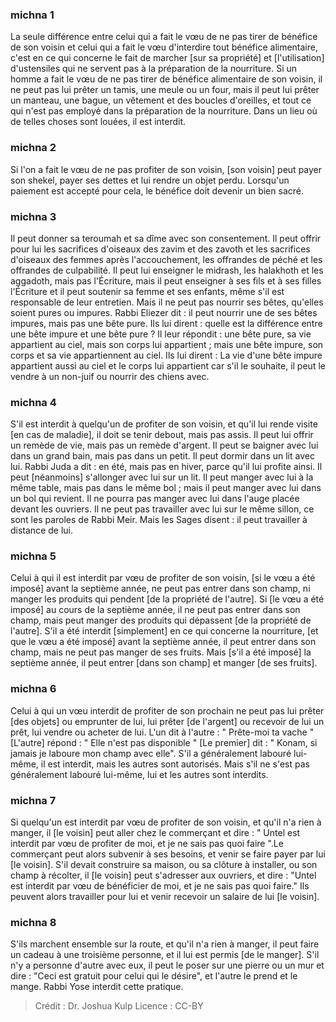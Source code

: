
### michna 1
La seule différence entre celui qui a fait le vœu de ne pas tirer de bénéfice de son voisin et celui qui a fait le vœu d'interdire tout bénéfice alimentaire, c'est en ce qui concerne le fait de marcher [sur sa propriété] et [l'utilisation] d'ustensiles qui ne servent pas à la préparation de la nourriture. Si un homme a fait le vœu de ne pas tirer de bénéfice alimentaire de son voisin, il ne peut pas lui prêter un tamis, une meule ou un four, mais il peut lui prêter un manteau, une bague, un vêtement et des boucles d'oreilles, et tout ce qui n'est pas employé dans la préparation de la nourriture. Dans un lieu où de telles choses sont louées, il est interdit.

### michna 2
Si l'on a fait le vœu de ne pas profiter de son voisin, [son voisin] peut payer son shekel, payer ses dettes et lui rendre un objet perdu. Lorsqu'un paiement est accepté pour cela, le bénéfice doit devenir un bien sacré.

### michna 3
Il peut donner sa teroumah et sa dîme avec son consentement. Il peut offrir pour lui les sacrifices d'oiseaux des zavim et des zavoth et les sacrifices d'oiseaux des femmes après l'accouchement, les offrandes de péché et les offrandes de culpabilité. Il peut lui enseigner le midrash, les halakhoth et les aggadoth, mais pas l'Écriture, mais il peut enseigner à ses fils et à ses filles l'Écriture et il peut soutenir sa femme et ses enfants, même s'il est responsable de leur entretien. Mais il ne peut pas nourrir ses bêtes, qu'elles soient pures ou impures. Rabbi Eliezer dit : il peut nourrir une de ses bêtes impures, mais pas une bête pure. Ils lui dirent : quelle est la différence entre une bête impure et une bête pure ? Il leur répondit : une bête pure, sa vie appartient au ciel, mais son corps lui appartient ; mais une bête impure, son corps et sa vie appartiennent au ciel. Ils lui dirent : La vie d'une bête impure appartient aussi au ciel et le corps lui appartient car s'il le souhaite, il peut le vendre à un non-juif ou nourrir des chiens avec.

### michna 4
S'il est interdit à quelqu'un de profiter de son voisin, et qu'il lui rende visite [en cas de maladie], il doit se tenir debout, mais pas assis. Il peut lui offrir un remède de vie, mais pas un remède d'argent. Il peut se baigner avec lui dans un grand bain, mais pas dans un petit. Il peut dormir dans un lit avec lui. Rabbi Juda a dit : en été, mais pas en hiver, parce qu'il lui profite ainsi. Il peut [néanmoins] s'allonger avec lui sur un lit. Il peut manger avec lui à la même table, mais pas dans le même bol ; mais il peut manger avec lui dans un bol qui revient. Il ne pourra pas manger avec lui dans l'auge placée devant les ouvriers. Il ne peut pas travailler avec lui sur le même sillon, ce sont les paroles de Rabbi Meir. Mais les Sages disent : il peut travailler à distance de lui.

### michna 5
Celui à qui il est interdit par vœu de profiter de son voisin, [si le vœu a été imposé] avant la septième année, ne peut pas entrer dans son champ, ni manger les produits qui pendent [de la propriété de l'autre]. Si [le vœu a été imposé] au cours de la septième année, il ne peut pas entrer dans son champ, mais peut manger des produits qui dépassent [de la propriété de l'autre]. S'il a été interdit [simplement] en ce qui concerne la nourriture, [et que le vœu a été imposé] avant la septième année, il peut entrer dans son champ, mais ne peut pas manger de ses fruits. Mais [s'il a été imposé] la septième année, il peut entrer [dans son champ] et manger [de ses fruits].

### michna 6
Celui à qui un vœu interdit de profiter de son prochain ne peut pas lui prêter [des objets] ou emprunter de lui, lui prêter [de l'argent] ou recevoir de lui un prêt, lui vendre ou acheter de lui. L'un dit à l'autre : " Prête-moi ta vache " [L'autre] répond : " Elle n'est pas disponible " [Le premier] dit : " Konam, si jamais je laboure mon champ avec elle". S'il a généralement labouré lui-même, il est interdit, mais les autres sont autorisés. Mais s'il ne s'est pas généralement labouré lui-même, lui et les autres sont interdits.

### michna 7
Si quelqu'un est interdit par vœu de profiter de son voisin, et qu'il n'a rien à manger, il [le voisin] peut aller chez le commerçant et dire : " Untel est interdit par vœu de profiter de moi, et je ne sais pas quoi faire ".Le commerçant peut alors subvenir à ses besoins, et venir se faire payer par lui [le voisin]. S'il devait construire sa maison, ou sa clôture à installer, ou son champ à récolter, il [le voisin] peut s'adresser aux ouvriers, et dire : "Untel est interdit par vœu de bénéficier de moi, et je ne sais pas quoi faire." Ils peuvent alors travailler pour lui et venir recevoir un salaire de lui [le voisin].

### michna 8
S'ils marchent ensemble sur la route, et qu'il n'a rien à manger, il peut faire un cadeau à une troisième personne, et il lui est permis [de le manger]. S'il n'y a personne d'autre avec eux, il peut le poser sur une pierre ou un mur et dire : "Ceci est gratuit pour celui qui le désire", et l'autre le prend et le mange. Rabbi Yose interdit cette pratique.

>Crédit : Dr. Joshua Kulp
>Licence : CC-BY